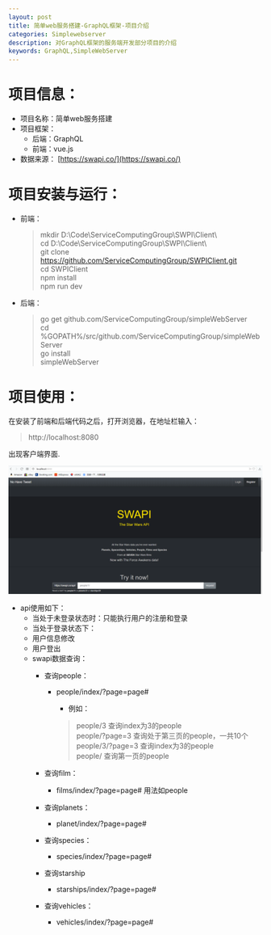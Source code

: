 ```yaml
---
layout: post
title: 简单web服务搭建-GraphQL框架-项目介绍
categories: Simplewebserver
description: 对GraphQL框架的服务端开发部分项目的介绍
keywords: GraphQL,SimpleWebServer
---
```


<!--上面的尽量不要动-->
# 项目信息：
+ 项目名称：简单web服务搭建
+ 项目框架：
  + 后端：GraphQL
  + 前端：vue.js
+ 数据来源：
  [https://swapi.co/](https://swapi.co/)
  
# 项目安装与运行：

+ 前端：

   >mkdir D:\Code\ServiceComputingGroup\SWPI\Client\  
   cd D:\Code\ServiceComputingGroup\SWPI\Client\  
   git clone https://github.com/ServiceComputingGroup/SWPIClient.git  
   cd SWPIClient  
   npm install  
   npm run dev  
  
+ 后端：

  >go get github.com/ServiceComputingGroup/simpleWebServer  
  cd %GOPATH%/src/github.com/ServiceComputingGroup/simpleWebServer  
  go install  
  simpleWebServer  
  
# 项目使用：

在安装了前端和后端代码之后，打开浏览器，在地址栏输入：
> http://localhost:8080

出现客户端界面.  

![](/images/posts/SWApi/apiRoot.PNG)
+ api使用如下：
  + 当处于未登录状态时：只能执行用户的注册和登录
  + 当处于登录状态下：
  + 用户信息修改
  + 用户登出
  + swapi数据查询：
     + 查询people：
        + people/index/?page=page#
          + 例如：
          
          >people/3 查询index为3的people  
          >people/?page=3 查询处于第三页的people，一共10个  
          >people/3/?page=3 查询index为3的people  
          >people/ 查询第一页的people  
          
     + 查询film：
        + films/index/?page=page#
          用法如people
     + 查询planets：
        + planet/index/?page=page#
     + 查询species：
        + species/index/?page=page#
     + 查询starship
        + starships/index/?page=page#
     + 查询vehicles：
        + vehicles/index/?page=page#
    
